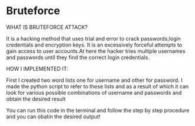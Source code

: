 # Bruteforce
WHAT IS BRUTEFORCE ATTACK?


It is a hacking method that uses trial and error to crack passwords,login credentials and encryption keys.
It is an excessively forceful attempts to gain access to user accounts.At here the hacker tries multiple usernames and passwords until they find the correct login credentials.


HOW I IMPLEMENTED IT:


First I created two word lists one for username and other for password.
I made the python script to refer to these lists and as a result of which it can look for various possible combinations of username and passwords and obtain the desired result


You can run this code in the terminal and follow the step by step procedure and you can obatin the desired output!
